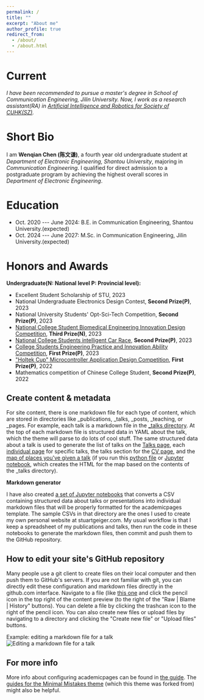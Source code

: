 ```yaml
---
permalink: /
title: ""
excerpt: "About me"
author_profile: true
redirect_from: 
  - /about/
  - /about.html
---
```


Current
===
*I have been recommended to pursue a master's degree in School of Communication Engineering, Jilin University. Now, I work as a research assistant(RA) in [Artificial Intelligence and Robotics for Society of CUHK(SZ)](https://airs.cuhk.edu.cn/).*

Short Bio
===
I am **Wenqian Chen (陈文谦)**, a fourth year old undergraduate student at *Department of Electronic Engineering, Shantou University*, majoring in *Communication Engineering*.
I qualified for direct admission to a postgraduate program by achieving the highest overall scores in *Department of Electronic Engineering*.

Education
===
* Oct. 2020 --- June 2024: B.E. in Communication Engineering, Shantou University.(expected)
* Oct. 2024 --- June 2027: M.Sc. in Communication Engineering, Jilin University.(expected)

Honors and Awards
===
**Undergraduate(N: National level   P: Provincial level):**
* Excellent Student Scholarship of STU, 2023
* National Undergraduate Electronics Design Contest, **Second Prize(P)**, 2023
* National University Students' Opt-Sci-Tech Competition, **Second Prize(P)**, 2023
* [National College Student Biomedical Engineering Innovation Design Competition](https://www.bilibili.com/video/BV1HC411z7pJ/), **Third Prize(N)**, 2023
* [National College Students intelligent Car Race](https://www.bilibili.com/video/BV1UP41167nP/), **Second Prize(P)**, 2023
* [College Students Engineering Practice and Innovation Ability Competition](https://www.bilibili.com/video/BV1Qs4y1S7nz/), **First Prize(P)**, 2023
* ["Holtek Cup" Microcontroller Application Design Competition](https://www.bilibili.com/video/BV1tr4y1b7sN/), **First Prize(P)**, 2022
* Mathematics competition of Chinese College Student, **Second Prize(P)**, 2022

Create content & metadata
------
For site content, there is one markdown file for each type of content, which are stored in directories like _publications, _talks, _posts, _teaching, or _pages. For example, each talk is a markdown file in the [_talks directory](https://github.com/academicpages/academicpages.github.io/tree/master/_talks). At the top of each markdown file is structured data in YAML about the talk, which the theme will parse to do lots of cool stuff. The same structured data about a talk is used to generate the list of talks on the [Talks page](https://academicpages.github.io/talks), each [individual page](https://academicpages.github.io/talks/2012-03-01-talk-1) for specific talks, the talks section for the [CV page](https://academicpages.github.io/cv), and the [map of places you've given a talk](https://academicpages.github.io/talkmap.html) (if you run this [python file](https://github.com/academicpages/academicpages.github.io/blob/master/talkmap.py) or [Jupyter notebook](https://github.com/academicpages/academicpages.github.io/blob/master/talkmap.ipynb), which creates the HTML for the map based on the contents of the _talks directory).

**Markdown generator**

I have also created [a set of Jupyter notebooks](https://github.com/academicpages/academicpages.github.io/tree/master/markdown_generator
) that converts a CSV containing structured data about talks or presentations into individual markdown files that will be properly formatted for the academicpages template. The sample CSVs in that directory are the ones I used to create my own personal website at stuartgeiger.com. My usual workflow is that I keep a spreadsheet of my publications and talks, then run the code in these notebooks to generate the markdown files, then commit and push them to the GitHub repository.

How to edit your site's GitHub repository
------
Many people use a git client to create files on their local computer and then push them to GitHub's servers. If you are not familiar with git, you can directly edit these configuration and markdown files directly in the github.com interface. Navigate to a file (like [this one](https://github.com/academicpages/academicpages.github.io/blob/master/_talks/2012-03-01-talk-1.md) and click the pencil icon in the top right of the content preview (to the right of the "Raw | Blame | History" buttons). You can delete a file by clicking the trashcan icon to the right of the pencil icon. You can also create new files or upload files by navigating to a directory and clicking the "Create new file" or "Upload files" buttons. 

Example: editing a markdown file for a talk
![Editing a markdown file for a talk](/images/editing-talk.png)

For more info
------
More info about configuring academicpages can be found in [the guide](https://academicpages.github.io/markdown/). The [guides for the Minimal Mistakes theme](https://mmistakes.github.io/minimal-mistakes/docs/configuration/) (which this theme was forked from) might also be helpful.
